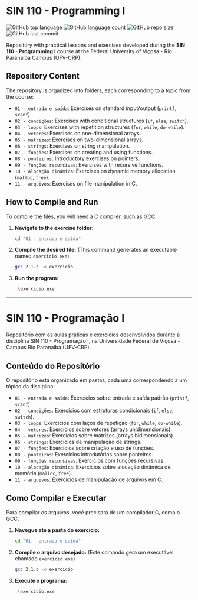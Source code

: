 # SIN 110 - Programming I

![GitHub top language](https://img.shields.io/github/languages/top/luissaster/sin-110-programacao) ![GitHub language count](https://img.shields.io/github/languages/count/luissaster/sin-110-programacao) ![GitHub repo size](https://img.shields.io/github/repo-size/luissaster/sin-110-programacao) ![GitHub last commit](https://img.shields.io/github/last-commit/luissaster/sin-110-programacao)

Repository with practical lessons and exercises developed during the **SIN 110 - Programming I** course at the Federal University of Viçosa - Rio Paranaíba Campus (UFV-CRP).

## Repository Content

The repository is organized into folders, each corresponding to a topic from the course:

-   `01 - entrada e saída`: Exercises on standard input/output (`printf`, `scanf`).
-   `02 - condições`: Exercises with conditional structures (`if`, `else`, `switch`).
-   `03 - loops`: Exercises with repetition structures (`for`, `while`, `do-while`).
-   `04 - vetores`: Exercises on one-dimensional arrays.
-   `05 - matrizes`: Exercises on two-dimensional arrays.
-   `06 - strings`: Exercises on string manipulation.
-   `07 - funções`: Exercises on creating and using functions.
-   `08 - ponteiros`: Introductory exercises on pointers.
-   `09 - funções recursivas`: Exercises with recursive functions.
-   `10 - alocação dinâmica`: Exercises on dynamic memory allocation (`malloc`, `free`).
-   `11 - arquivos`: Exercises on file manipulation in C.

## How to Compile and Run

To compile the files, you will need a C compiler, such as GCC.

1.  **Navigate to the exercise folder:**
    ```bash
    cd "01 - entrada e saída"
    ```

2.  **Compile the desired file:** (This command generates an executable named `exercicio.exe`)
    ```bash
    gcc 2.1.c -o exercicio
    ```

3.  **Run the program:**
    ```bash
    .\exercicio.exe
    ```

---

# SIN 110 - Programação I

Repositório com as aulas práticas e exercícios desenvolvidos durante a disciplina SIN 110 - Programação I, na Universidade Federal de Viçosa - Campus Rio Paranaíba (UFV-CRP).

## Conteúdo do Repositório

O repositório está organizado em pastas, cada uma correspondendo a um tópico da disciplina:

-   `01 - entrada e saída`: Exercícios sobre entrada e saída padrão (`printf`, `scanf`).
-   `02 - condições`: Exercícios com estruturas condicionais (`if`, `else`, `switch`).
-   `03 - loops`: Exercícios com laços de repetição (`for`, `while`, `do-while`).
-   `04 - vetores`: Exercícios sobre vetores (arrays unidimensionais).
-   `05 - matrizes`: Exercícios sobre matrizes (arrays bidimensionais).
-   `06 - strings`: Exercícios de manipulação de strings.
-   `07 - funções`: Exercícios sobre criação e uso de funções.
-   `08 - ponteiros`: Exercícios introdutórios sobre ponteiros.
-   `09 - funções recursivas`: Exercícios com funções recursivas.
-   `10 - alocação dinâmica`: Exercícios sobre alocação dinâmica de memória (`malloc`, `free`).
-   `11 - arquivos`: Exercícios de manipulação de arquivos em C.

## Como Compilar e Executar

Para compilar os arquivos, você precisará de um compilador C, como o GCC.

1.  **Navegue até a pasta do exercício:**
    ```bash
    cd "01 - entrada e saída"
    ```

2.  **Compile o arquivo desejado:** (Este comando gera um executável chamado `exercicio.exe`)
    ```bash
    gcc 2.1.c -o exercicio
    ```

3.  **Execute o programa:**
    ```bash
    .\exercicio.exe
    ```

